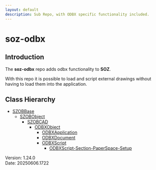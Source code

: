 ```yaml
---
layout: default
description: Sub Repo, with ODBX specific functionality included.
---
```


# soz-odbx

## Introduction

The **soz-odbx** repo adds odbx functionality to **SOZ**.

With this repo it is possible to load and script external drawings without having to load them into the application.
## Class Hierarchy

- [SZOBBase](/classes/SZOBBase.html)
  - [SZOBObject](/classes/SZOBObject.html)
    - [SZOBCAD](/classes/SZOBCAD.html)
      - [ODBXObject](/classes/ODBXObject.html)
        - [ODBXApplication](/classes/ODBXApplication.html)
        - [ODBXDocument](/classes/ODBXDocument.html)
        - [ODBXScript](/classes/ODBXScript.html)
          - [ODBXScript-Section-PaperSpace-Setup](/classes/ODBXScript-Section-PaperSpace-Setup.html)

Version:  1.24.0
<br>
Date: 20250606.1722

